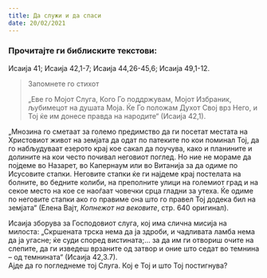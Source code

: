 ```yaml
---
title: Да служи и да спаси
date: 20/02/2021
---
```


### Прочитајте ги библиските текстови:
Исаија 41; Исаија 42,1-7; Исаија 44,26-45,6; Исаија 49,1-12.

> <p>Запомнете го стихот</p>
> „Еве го Мојот Слуга, Кого Го поддржувам, Мојот Избраник, љубимецот на душата Моја. Ќе Го положам Духот Свој врз Него, и Тој ќе им донесе правда на народите“ (Исаија 42,1).

„Мнозина го сметаат за големо предимство да ги посетат местата на Христовиот живот на земјата да одат по патеките по кои поминал Тој, да го набљудуваат езерото крај кое сакал да поучува, како и планините и долините на кои често почивал неговиот поглед. Но ние не мораме да појдеме во Назарет, во Капернаум или во Витанија за да одиме по Исусовите стапки. Неговите стапки ќе ги најдеме крај постелата на болните, во бедните колиби, на преполните улици на големиот град и на секое место на кое се наоѓаат човечки срца гладни за утеха. Ќе одиме по неговите стапки ако го правиме она што го правел Тој додека бил на земјата“ (Елена Вајт, *Копнежот на вековите*, стр. 640 оригинал).

Исаија зборува за Господовиот слуга, кој има слична мисија на милоста: „Скршената трска нема да ја здроби, и чадливата ламба нема да ја угасне; ќе суди според вистината;... за да им ги отвориш очите на слепите, да ги изведеш врзаните од затвор и оние што седат во темнина – од темнината“ (Исаија 42,3.7).
<br>
Ајде да го погледнеме тој Слуга. Кој е Тој и што Тој постигнува?